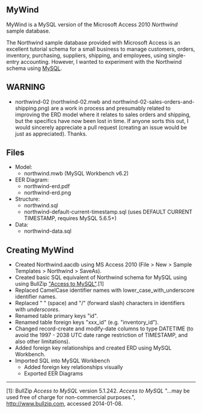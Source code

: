 ## MyWind

MyWind is a MySQL version of the Microsoft Access 2010 *Northwind* sample database.

The Northwind sample database provided with Microsoft Access is an excellent tutorial schema for a small business to manage customers, orders, inventory, purchasing, suppliers, shipping, and employees, using single-entry accounting. However, I wanted to experiment with the Northwind schema using [MySQL](http://www.mysql.com).

## WARNING

* northwind-02 (northwind-02.mwb and northwind-02-sales-orders-and-shipping.png) are a work in process and presumably related to improving the ERD model where it relates to sales orders and shipping, but the specifics have now been lost in time. If anyone sorts this out, I would sincerely appreciate a pull request (creating an issue would be just as appreciated). Thanks.

## Files

* Model:
    * northwind.mwb (MySQL Workbench v6.2)
* EER Diagram:
    * northwind-erd.pdf
    * northwind-erd.png
* Structure:
    * northwind.sql
    * northwind-default-current-timestamp.sql (uses DEFAULT CURRENT TIMESTAMP, requires MySQL 5.6.5+)
* Data:
    * northwind-data.sql

## Creating MyWind

* Created Northwind.aacdb using MS Access 2010 (File > New > Sample Templates > Northwind > SaveAs).
* Created basic SQL equivalent of Northwind schema for MySQL using using BullZip ["Access to MySQL"](http://www.bullzip.com).[1]
* Replaced CamelCase identifier names with lower_case_with_underscore identifier names.
* Replaced " " (space) and "/" (forward slash) characters in identifiers with _underscores_.
* Renamed table primary keys "id".
* Renamed table foreign keys "xxx_id" (e.g. "inventory_id").
* Changed record-create and modify-date columns to type DATETIME (to avoid the 1997 - 2038 UTC date range restriction of TIMESTAMP, and also other limitations).
* Added foreign key relationships and created ERD using MySQL Workbench.
* Imported SQL into MySQL Workbench
    * Added foreign key relationships visually
    * Exported EER Diagrams

----
 [1]: BullZip *Access to MySQL* version 5.1.242. *Access to MySQL* "...may be used free of charge for non-commercial purposes.", http://www.bullzip.com, accessed 2014-01-08.
